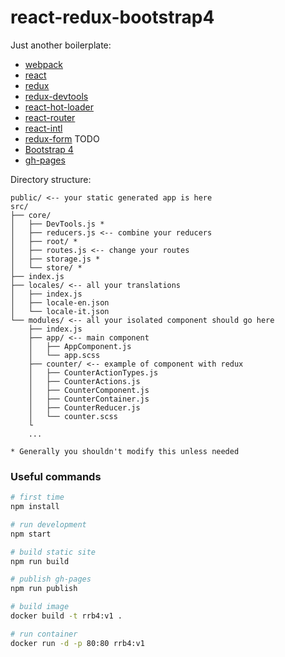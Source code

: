 # react-redux-bootstrap4

Just another boilerplate:

* [webpack](https://webpack.github.io)
* [react](https://facebook.github.io/react)
* [redux](http://redux.js.org)
* [redux-devtools](https://github.com/gaearon/redux-devtools)
* [react-hot-loader](https://github.com/gaearon/react-hot-loader)
* [react-router](https://github.com/reactjs/react-router)
* [react-intl](https://github.com/yahoo/react-intl)
* [redux-form](http://redux-form.com) TODO
* [Bootstrap 4](http://v4-alpha.getbootstrap.com)
* [gh-pages](https://pages.github.com)

Directory structure:
```
public/ <-- your static generated app is here
src/
├── core/
│   ├── DevTools.js *
│   ├── reducers.js <-- combine your reducers
│   ├── root/ *
│   ├── routes.js <-- change your routes
│   ├── storage.js *
│   └── store/ *
├── index.js
├── locales/ <-- all your translations
│   ├── index.js
│   ├── locale-en.json
│   └── locale-it.json
└── modules/ <-- all your isolated component should go here
    ├── index.js
    ├── app/ <-- main component
    │   ├── AppComponent.js
    │   └── app.scss
    ├── counter/ <-- example of component with redux
    │   ├── CounterActionTypes.js
    │   ├── CounterActions.js
    │   ├── CounterComponent.js
    │   ├── CounterContainer.js
    │   ├── CounterReducer.js
    │   └── counter.scss
    └
    ...

* Generally you shouldn't modify this unless needed
```

### Useful commands
```bash
# first time
npm install

# run development
npm start

# build static site
npm run build

# publish gh-pages
npm run publish

# build image
docker build -t rrb4:v1 .

# run container
docker run -d -p 80:80 rrb4:v1
```
